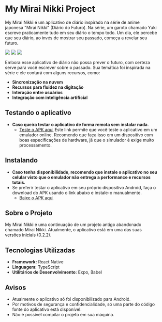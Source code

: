 # My Mirai Nikki Project

My Mirai Nikki é um aplicativo de diário inspirado na série de anime japonesa "Mirai Nikki" (Diário do Futuro). Na série, um garoto chamado Yuki escreve praticamente tudo em seu diário o tempo todo. Um dia, ele percebe que seu diário, ao invés de mostrar seu passado, começa a revelar seu futuro.

![](https://media.discordapp.net/attachments/1236293370284867664/1238594435059814400/2024-05-10_17-50-54_High_Res_Screenshot.png?ex=663fda75&is=663e88f5&hm=2cb74f634e2d53c1c2033b842c481266001c801938493e41ad54d9a00752b262&=&format=webp&quality=lossless&width=213&height=473)
![](https://media.discordapp.net/attachments/1236293370284867664/1238594435743219734/2024-05-10_17-51-25_High_Res_Screenshot.png?ex=663fda75&is=663e88f5&hm=9092df27eda0fc8ad3c5bd13fb6270c8fa04dd96a926c1c1da5f7a340796bfa8&=&format=webp&quality=lossless&width=213&height=473)
![](https://media.discordapp.net/attachments/1236293370284867664/1238594434593980546/2024-05-10_17-51-36_High_Res_Screenshot.png?ex=663fda75&is=663e88f5&hm=e52e2fca1a16591ab32825ee7767527fd2f2ad3a4deea7bd7c5236706825c8de&=&format=webp&quality=lossless&width=213&height=473)



Embora esse aplicativo de diário não possa prever o futuro, com certeza serve para você escrever sobre o passado. Sua temática foi inspirada na série e ele contará com alguns recursos, como:

- **Sincronização na nuvem** 
- **Recursos para fluidez na digitação** 
- **Interação entre usuários** 
- **Integração com inteligência artificial** 

## Testando o aplicativo 

- **Caso queira testar o aplicativo de forma remota sem instalar nada.**
  - [Teste o APK aqui](https://appetize.io/app/e6nvkaxqz6b67ae53zh2sphs4y?device=pixel7&osVersion=13.0)
  Este link permite que você teste o aplicativo em um emulador online.
  Recomendo que faça isso em um dispositivo com boas especificações de hardware, já que o simulador é exige muito processamento.

## Instalando
- **Caso tenha disponibilidade, recomendo que instale o aplicativo no seu celular visto que o emulador não entrega a performance e recursos totais.**
- Se preferir testar o aplicativo em seu próprio dispositivo Android, faça o download do APK usando o link abaixo e instale-o manualmente. 
  - [Baixe o APK aqui](https://expo.dev/accounts/jailsonmartinsfilho/projects/MyMiraiNikki/builds/b6581b5a-b7f0-4812-ae4a-a4e9c1152a34)
    
## Sobre o Projeto
My Mirai Nikki é uma continuação de um projeto antigo abandonado chamado Mirai Nikki. Atualmente, o aplicativo está em uma das suas versões iniciais (0.2.2).

## Tecnologias Utilizadas

- **Framework:** React Native
- **Linguagem:** TypeScript
- **Utilitários de Desenvolvimento:** Expo, Babel
  
## Avisos
- Atualmente o aplicativo só foi disponibilizado para Android.
- Por motivos de segurança e confidencialidade, só uma parte do código fonte do aplicativo está disponível.
- Não é possível compilar o projeto em sua máquina.
